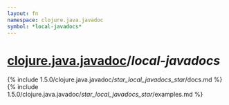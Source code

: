 ```yaml
---
layout: fn
namespace: clojure.java.javadoc
symbol: *local-javadocs*
---
```


# [clojure.java.javadoc](../)/*local-javadocs*

{% include 1.5.0/clojure.java.javadoc/_star_local_javadocs_star_/docs.md %}
{% include 1.5.0/clojure.java.javadoc/_star_local_javadocs_star_/examples.md %}

